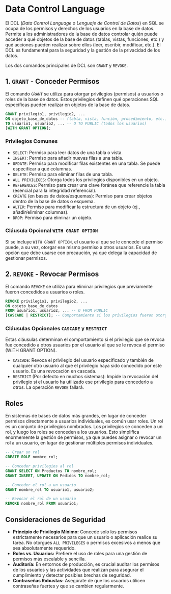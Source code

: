 # Data Control Language

El DCL (_Data Control Language o Lenguaje de Control de Datos_) en SQL se ocupa de los permisos y derechos de los usuarios en la base de datos. Permite a los administradores de la base de datos controlar quién puede acceder a qué objetos de la base de datos (tablas, vistas, funciones, etc.) y qué acciones pueden realizar sobre ellos (leer, escribir, modificar, etc.). El DCL es fundamental para la seguridad y la gestión de la privacidad de los datos.

Los dos comandos principales de DCL son `GRANT` y `REVOKE`.

## 1. `GRANT` - Conceder Permisos

El comando `GRANT` se utiliza para otorgar privilegios (permisos) a usuarios o roles de la base de datos. Estos privilegios definen qué operaciones SQL específicas pueden realizar en objetos de la base de datos.

```sql
GRANT privilegio1, privilegio2, ...
ON objeto_base_de_datos -- (tabla, vista, función, procedimiento, etc.)
TO usuario1, usuario2, ... -- O TO PUBLIC (todos los usuarios)
[WITH GRANT OPTION];
```

### Privilegios Comunes

- `SELECT`: Permiso para leer datos de una tabla o vista.
- `INSERT`: Permiso para añadir nuevas filas a una tabla.
- `UPDATE`: Permiso para modificar filas existentes en una tabla. Se puede especificar a qué columnas.
- `DELETE`: Permiso para eliminar filas de una tabla.
- `ALL PRIVILEGES`: Otorga todos los privilegios disponibles en un objeto.
- `REFERENCES`: Permiso para crear una clave foránea que referencie la tabla (esencial para la integridad referencial).
- `CREATE` (en bases de datos/esquemas): Permiso para crear objetos dentro de la base de datos o esquema.
- `ALTER`: Permiso para modificar la estructura de un objeto (ej., añadir/eliminar columnas).
- `DROP`: Permiso para eliminar un objeto.

### Cláusula Opcional `WITH GRANT OPTION`

Si se incluye `WITH GRANT OPTION`, el usuario al que se le concede el permiso puede, a su vez, otorgar ese mismo permiso a otros usuarios. Es una opción que debe usarse con precaución, ya que delega la capacidad de gestionar permisos.

## 2. `REVOKE` - Revocar Permisos

El comando `REVOKE` se utiliza para eliminar privilegios que previamente fueron concedidos a usuarios o roles.

```sql
REVOKE privilegio1, privilegio2, ...
ON objeto_base_de_datos
FROM usuario1, usuario2, ... -- O FROM PUBLIC
[CASCADE | RESTRICT]; -- Comportamiento si los privilegios fueron otorgados a otros
```

### Cláusulas Opcionales `CASCADE` y `RESTRICT`

Estas cláusulas determinan el comportamiento si el privilegio que se revoca fue concedido a otros usuarios por el usuario al que se le revoca el permiso (WITH GRANT OPTION).

- `CASCADE`: Revoca el privilegio del usuario especificado y también de cualquier otro usuario al que el privilegio haya sido concedido por este usuario. Es una revocación en cascada.
- `RESTRICT` (Por defecto en muchos sistemas): Impide la revocación del privilegio si el usuario ha utilizado ese privilegio para concederlo a otros. La operación `REVOKE` fallará.

## Roles

En sistemas de bases de datos más grandes, en lugar de conceder permisos directamente a usuarios individuales, es común usar roles. Un rol es un conjunto de privilegios nombrados. Los privilegios se conceden a un rol, y luego los roles se conceden a los usuarios. Esto simplifica enormemente la gestión de permisos, ya que puedes asignar o revocar un rol a un usuario, en lugar de gestionar múltiples permisos individuales.

```sql
-- Crear un rol
CREATE ROLE nombre_rol;

-- Conceder privilegios al rol
GRANT SELECT ON Productos TO nombre_rol;
GRANT INSERT, UPDATE ON Pedidos TO nombre_rol;

-- Conceder el rol a un usuario
GRANT nombre_rol TO usuario1, usuario2;

-- Revocar el rol de un usuario
REVOKE nombre_rol FROM usuario1;
```

## Consideraciones de Seguridad

- **Principio de Privilegio Mínimo:** Concede solo los permisos estrictamente necesarios para que un usuario o aplicación realice su tarea. No otorgues `ALL PRIVILEGES` o permisos excesivos a menos que sea absolutamente requerido.
- **Roles vs. Usuarios:** Prefiere el uso de roles para una gestión de permisos más escalable y sencilla.
- **Auditoría:** En entornos de producción, es crucial auditar los permisos de los usuarios y las actividades que realizan para asegurar el cumplimiento y detectar posibles brechas de seguridad.
- **Contraseñas Robustas:** Asegúrate de que los usuarios utilicen contraseñas fuertes y que se cambien regularmente.

